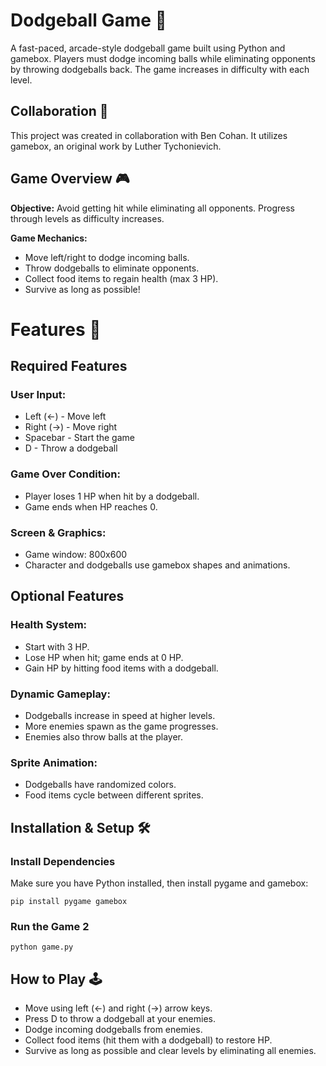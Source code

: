# Dodgeball Game 🎯

A fast-paced, arcade-style dodgeball game built using Python and gamebox. Players must dodge incoming balls while eliminating opponents by throwing dodgeballs back. The game increases in difficulty with each level.

## Collaboration 👥

This project was created in collaboration with Ben Cohan. It utilizes gamebox, an original work by Luther Tychonievich.

## Game Overview 🎮

**Objective:** Avoid getting hit while eliminating all opponents. Progress through levels as difficulty increases.

**Game Mechanics:**

* Move left/right to dodge incoming balls.
* Throw dodgeballs to eliminate opponents.
* Collect food items to regain health (max 3 HP).
* Survive as long as possible!

# Features 🚀

## Required Features

### User Input:
* Left (←) - Move left
* Right (→) - Move right
* Spacebar - Start the game
* D - Throw a dodgeball

### Game Over Condition:
* Player loses 1 HP when hit by a dodgeball.
* Game ends when HP reaches 0.

### Screen & Graphics:
* Game window: 800x600
* Character and dodgeballs use gamebox shapes and animations.

## Optional Features

### Health System:
* Start with 3 HP.
* Lose HP when hit; game ends at 0 HP.
* Gain HP by hitting food items with a dodgeball.

### Dynamic Gameplay:
* Dodgeballs increase in speed at higher levels.
* More enemies spawn as the game progresses.
* Enemies also throw balls at the player.

### Sprite Animation:
* Dodgeballs have randomized colors.
* Food items cycle between different sprites.

## Installation & Setup 🛠 

### Install Dependencies
Make sure you have Python installed, then install pygame and gamebox:
```
pip install pygame gamebox
```

### Run the Game 2️
```
python game.py
```

## How to Play 🕹️ 
* Move using left (←) and right (→) arrow keys.
* Press D to throw a dodgeball at your enemies.
* Dodge incoming dodgeballs from enemies.
* Collect food items (hit them with a dodgeball) to restore HP.
* Survive as long as possible and clear levels by eliminating all enemies.

